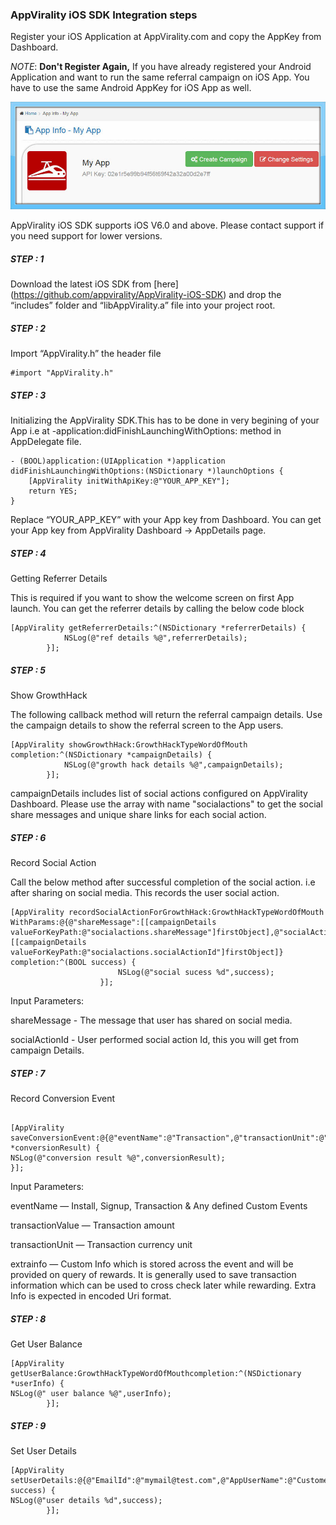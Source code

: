 ### AppVirality iOS SDK Integration steps

Register your iOS Application at AppVirality.com and copy the AppKey from Dashboard.

<i>NOTE</i>: <b>Don't Register Again,</b> If you have already registered your Android Application and want to run the same referral campaign on iOS App. You have to use the same Android AppKey for iOS App as well.

![Alt text](https://github.com/appvirality/appvirality-sdk-android/blob/master/images/App-key-obtaining.jpg?raw=true)

AppVirality iOS SDK supports iOS V6.0 and above.  Please contact support if you need support for lower versions.

##### STEP : 1

Download the latest iOS SDK from [here] (https://github.com/appvirality/AppVirality-iOS-SDK) and drop the “includes” folder and “libAppVirality.a” file into your project root. 

##### STEP : 2

Import “AppVirality.h” the header file

```objc
#import "AppVirality.h"
```
##### STEP : 3

Initializing the AppVirality SDK.This has to be done in very begining of your App i.e at -application:didFinishLaunchingWithOptions: method in AppDelegate file.

```objc
- (BOOL)application:(UIApplication *)application didFinishLaunchingWithOptions:(NSDictionary *)launchOptions {
    [AppVirality initWithApiKey:@"YOUR_APP_KEY"];
    return YES;
}
```
Replace “YOUR_APP_KEY” with your App key from Dashboard. You can get your App key from AppVirality Dashboard → AppDetails page.

##### STEP : 4

Getting Referrer Details

This is required if you want to show the welcome screen on first App launch. You can get the referrer details by calling the below code block

```objc
[AppVirality getReferrerDetails:^(NSDictionary *referrerDetails) {
            NSLog(@"ref details %@",referrerDetails);
        }];
```
##### STEP : 5

Show GrowthHack

The following callback method will return the referral campaign details. Use the campaign details to show the referral screen to the App users.

```objc
[AppVirality showGrowthHack:GrowthHackTypeWordOfMouth completion:^(NSDictionary *campaignDetails) {
            NSLog(@"growth hack details %@",campaignDetails);
        }];
```
campaignDetails includes list of social actions configured on AppVirality Dashboard. Please use the array with name "socialactions" to get the social share messages and unique share links for each social action.


##### STEP : 6

Record Social Action

Call the below method after successful completion of the social action. i.e after sharing on social media. This records the user social action.

```objc
[AppVirality recordSocialActionForGrowthHack:GrowthHackTypeWordOfMouth WithParams:@{@"shareMessage":[[campaignDetails valueForKeyPath:@"socialactions.shareMessage"]firstObject],@"socialActionId":[[campaignDetails valueForKeyPath:@"socialactions.socialActionId"]firstObject]} completion:^(BOOL success) {
                        NSLog(@"social sucess %d",success);
                    }];

```

Input Parameters:

shareMessage - The message that user has shared on social media.

socialActionId - User performed social action Id, this you will get from campaign Details.

##### STEP : 7

Record Conversion Event

```objc

[AppVirality saveConversionEvent:@{@"eventName":@"Transaction",@"transactionUnit":@"Rs",@"transactionValue":@"560",@"extrainfo":@"orderid:78F6YG"}completion:^(NSDictionary *conversionResult) {
NSLog(@"conversion result %@",conversionResult);
}];

```
Input Parameters:

eventName — Install, Signup, Transaction & Any defined Custom Events

transactionValue — Transaction amount

transactionUnit — Transaction currency unit

extrainfo — Custom Info which is stored across the event and will be provided on query of rewards. It is generally used to save transaction information which can be used to cross check later while rewarding. Extra Info is expected in encoded Uri format.

##### STEP : 8

Get User Balance

```objc
[AppVirality getUserBalance:GrowthHackTypeWordOfMouthcompletion:^(NSDictionary *userInfo) {
NSLog(@" user balance %@",userInfo);
        }];
```

##### STEP : 9

Set User Details

```objc
[AppVirality setUserDetails:@{@"EmailId":@"mymail@test.com",@"AppUserName":@"CustomerName",@"ProfileImage":@"http://www.pic.com/profile.png",@"UserIdInstore":@"78903",@"city":@"Pune",@"state":@"Maharashtra",@"country":@"India",@"Phone":@"9876543210",@"isExistingUser":@"true"}completion:^(BOOL success) {
NSLog(@"user details %d",success);
        }];
```

